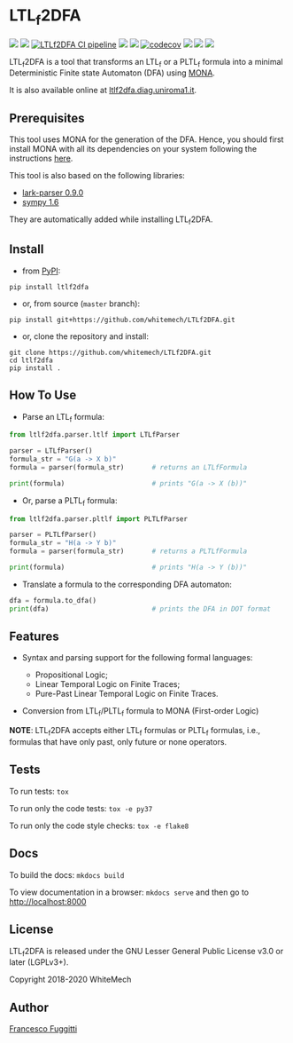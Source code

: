 # LTL<sub>f</sub>2DFA
[![](https://img.shields.io/pypi/v/ltlf2dfa.svg)](https://pypi.python.org/pypi/ltlf2dfa)
[![](https://img.shields.io/pypi/pyversions/ltlf2dfa.svg)](https://pypi.python.org/pypi/ltlf2dfa)
[![LTLf2DFA CI pipeline](
  https://github.com/whitemech/LTLf2DFA/workflows/LTLf2DFA%20CI%20pipeline./badge.svg)](
  https://github.com/whitemech/LTLf2DFA/actions?query=workflow%3A%22LTLf2DFA+CI+pipeline.%22)
[![](https://img.shields.io/badge/docs-mkdocs-9cf)](https://www.mkdocs.org/)
[![](https://img.shields.io/badge/status-development-orange.svg)](https://img.shields.io/badge/status-development-orange.svg)
[![codecov](https://codecov.io/gh/whitemech/LTLf2DFA/branch/master/graph/badge.svg)](https://codecov.io/gh/whitemech/LTLf2DFA)
[![](https://img.shields.io/badge/flake8-checked-blueviolet)](https://img.shields.io/badge/flake8-checked-blueviolet)
[![](https://img.shields.io/badge/mypy-checked-blue)](https://img.shields.io/badge/mypy-checked-blue)
[![](https://img.shields.io/badge/license-LGPLv3%2B-blue)](https://img.shields.io/badge/license-LGPLv3%2B-blue)

LTL<sub>f</sub>2DFA is a tool that transforms an LTL<sub>f</sub> or a PLTL<sub>f</sub> formula into a minimal 
Deterministic Finite state Automaton (DFA) using [MONA](http://www.brics.dk/mona/).

It is also available online at [ltlf2dfa.diag.uniroma1.it](http://ltlf2dfa.diag.uniroma1.it).

## Prerequisites

This tool uses MONA for the generation of the DFA. Hence, you should first install MONA with all its dependencies on 
your system following the instructions [here](http://www.brics.dk/mona/download.html).

This tool is also based on the following libraries:

- [lark-parser 0.9.0](https://pypi.org/project/lark-parser/)
- [sympy 1.6](https://pypi.org/project/sympy/)

They are automatically added while installing LTL<sub>f</sub>2DFA.

## Install

- from [PyPI](https://pypi.org/project/ltlf2dfa/):
```
pip install ltlf2dfa
```
- or, from source (`master` branch):
```
pip install git+https://github.com/whitemech/LTLf2DFA.git
```

- or, clone the repository and install:
```
git clone https://github.com/whitemech/LTLf2DFA.git
cd ltlf2dfa
pip install .
```
## How To Use

- Parse an LTL<sub>f</sub> formula:
```python
from ltlf2dfa.parser.ltlf import LTLfParser

parser = LTLfParser()
formula_str = "G(a -> X b)"
formula = parser(formula_str)       # returns an LTLfFormula

print(formula)                      # prints "G(a -> X (b))"
```
- Or, parse a PLTL<sub>f</sub> formula:
```python
from ltlf2dfa.parser.pltlf import PLTLfParser

parser = PLTLfParser()
formula_str = "H(a -> Y b)"
formula = parser(formula_str)       # returns a PLTLfFormula

print(formula)                      # prints "H(a -> Y (b))"
```
- Translate a formula to the corresponding DFA automaton:
```python
dfa = formula.to_dfa()
print(dfa)                          # prints the DFA in DOT format
```
## Features

* Syntax and parsing support for the following formal languages:
    * Propositional Logic;
    * Linear Temporal Logic on Finite Traces;
    * Pure-Past Linear Temporal Logic on Finite Traces.

* Conversion from LTL<sub>f</sub>/PLTL<sub>f</sub> formula to MONA (First-order Logic)

**NOTE**: LTL<sub>f</sub>2DFA accepts either LTL<sub>f</sub> formulas or PLTL<sub>f</sub> formulas, i.e., formulas that 
have only past, only future or none operators.

## Tests

To run tests: `tox`

To run only the code tests: `tox -e py37`

To run only the code style checks: `tox -e flake8`

## Docs

To build the docs: `mkdocs build`

To view documentation in a browser: `mkdocs serve`
and then go to [http://localhost:8000](http://localhost:8000)

## License

LTL<sub>f</sub>2DFA is released under the GNU Lesser General Public License v3.0 or later (LGPLv3+).

Copyright 2018-2020 WhiteMech

## Author

[Francesco Fuggitti](https://francescofuggitti.github.io/)

